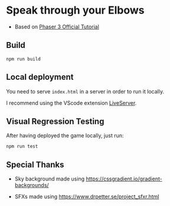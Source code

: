 # Speak through your Elbows

- Based on [Phaser 3 Official Tutorial](https://phaser.io/tutorials/making-your-first-phaser-3-game)

## Build

```
npm run build
```

## Local deployment

You need to serve `index.html` in a server in order to run it locally.

I recommend using the VScode extension [LiveServer](https://marketplace.visualstudio.com/items?itemName=ritwickdey.LiveServer).

## Visual Regression Testing

After having deployed the game locally, just run:

```
npm run test
```

## Special Thanks

- Sky background made using https://cssgradient.io/gradient-backgrounds/

- SFXs made using https://www.drpetter.se/project_sfxr.html

